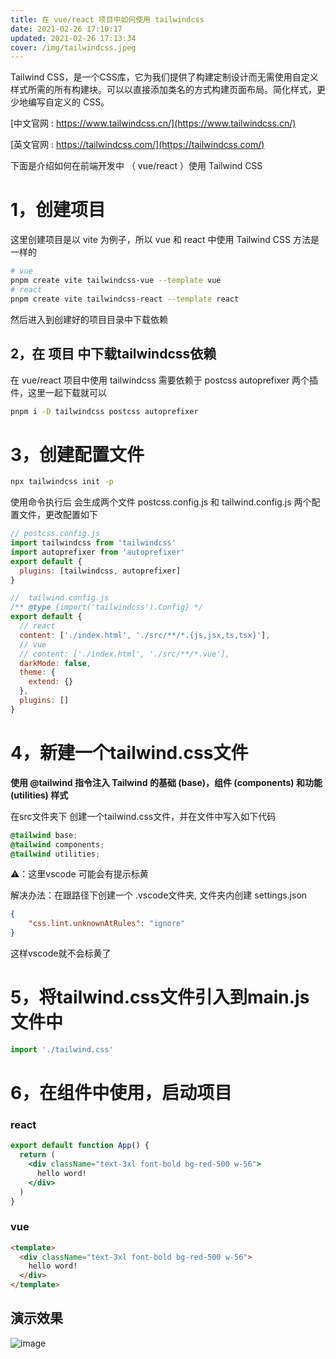 ```yaml
---
title: 在 vue/react 项目中如何使用 tailwindcss
date: 2021-02-26 17:10:17
updated: 2021-02-26 17:13:34
cover: /img/tailwindcss.jpeg
---
```


Tailwind CSS，是一个CSS库，它为我们提供了构建定制设计而无需使用自定义样式所需的所有构建块。可以以直接添加类名的方式构建页面布局。简化样式，更少地编写自定义的 CSS。

[中文官网 : https://www.tailwindcss.cn/](https://www.tailwindcss.cn/)

[英文官网 : https://tailwindcss.com/](https://tailwindcss.com/)

下面是介绍如何在前端开发中 （ vue/react ）使用 Tailwind CSS

# 1，创建项目

这里创建项目是以 vite 为例子，所以 vue 和 react 中使用 Tailwind CSS 方法是一样的

```bash
# vue
pnpm create vite tailwindcss-vue --template vue  
# react
pnpm create vite tailwindcss-react --template react  
```

然后进入到创建好的项目目录中下载依赖

## 2，在 项目 中下载tailwindcss依赖

在 vue/react 项目中使用 tailwindcss 需要依赖于 postcss autoprefixer 两个插件，这里一起下载就可以

```bash
pnpm i -D tailwindcss postcss autoprefixer 
```

# 3，创建配置文件

```bash
npx tailwindcss init -p
```

使用命令执行后 会生成两个文件 postcss.config.js 和 tailwind.config.js 两个配置文件，更改配置如下

```js
// postcss.config.js
import tailwindcss from 'tailwindcss'
import autoprefixer from 'autoprefixer'
export default {
  plugins: [tailwindcss, autoprefixer]
}

//  tailwind.config.js
/** @type {import('tailwindcss').Config} */
export default {
  // react
  content: ['./index.html', './src/**/*.{js,jsx,ts,tsx}'],  
  // vue
  // content: ['./index.html', './src/**/*.vue'],  
  darkMode: false,
  theme: {
    extend: {}
  },
  plugins: []
}
```

# 4，新建一个tailwind.css文件

**使用 @tailwind 指令注入 Tailwind 的基础 (base)，组件 (components) 和功能 (utilities) 样式**

在src文件夹下 创建一个tailwind.css文件，并在文件中写入如下代码

```css
@tailwind base;
@tailwind components;
@tailwind utilities;
```

⚠️：这里vscode 可能会有提示标黄

解决办法：在跟路径下创建一个 .vscode文件夹, 文件夹内创建 settings.json 

```json
{
    "css.lint.unknownAtRules": "ignore"
}
```

这样vscode就不会标黄了

# 5，将tailwind.css文件引入到main.js文件中

```js
import './tailwind.css'
```

# 6，在组件中使用，启动项目

### **react**
```jsx
export default function App() {
  return (
    <div className="text-3xl font-bold bg-red-500 w-56">
      hello word!
    </div>
  )
}
```
### **vue**
```html
<template>
  <div className="text-3xl font-bold bg-red-500 w-56">
    hello word!
  </div>
</template>
```
## 演示效果
![image](http://lc-u11PV6WA.cn-n1.lcfile.com/UPmCV1w7jVlnwr9GLecREnx5FxnpYwxl/tailwindcss.jpg)